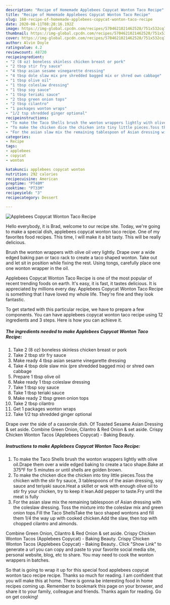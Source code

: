 ```yaml
---
description: "Recipe of Homemade Applebees Copycat Wonton Taco Recipe"
title: "Recipe of Homemade Applebees Copycat Wonton Taco Recipe"
slug: 160-recipe-of-homemade-applebees-copycat-wonton-taco-recipe
date: 2020-08-11T08:28:16.192Z
image: https://img-global.cpcdn.com/recipes/5704621021462528/751x532cq70/applebees-copycat-wonton-taco-recipe-recipe-main-photo.jpg
thumbnail: https://img-global.cpcdn.com/recipes/5704621021462528/751x532cq70/applebees-copycat-wonton-taco-recipe-recipe-main-photo.jpg
cover: https://img-global.cpcdn.com/recipes/5704621021462528/751x532cq70/applebees-copycat-wonton-taco-recipe-recipe-main-photo.jpg
author: Alvin Doyle
ratingvalue: 4.2
reviewcount: 48720
recipeingredient:
- "2 (8 oz) boneless skinless chicken breast or pork"
- "2 tbsp stir fry sauce"
- "4 tbsp asian sesame vinegarette dressing"
- "4 tbsp dole slaw mix pre shredded bagged mix or shred own cabbage"
- "1 tbsp olive oil"
- "1 tbsp coleslaw dressing"
- "1 tbsp soy sauce"
- "1 tbsp teriaki sauce"
- "2 tbsp green onion tops"
- "2 tbsp cilantro"
- "1 packages wonton wraps"
- "1/2 tsp shredded ginger optional"
recipeinstructions:
- "To make the Taco Shells brush the wonton wrappers lightly with olive oil.Drape them over a wide edged baking to create a taco shape.Bake at 375°F for 5 minutes or until shells are golden brown."
- "To make the chicken dice the chicken into tiny little pieces.Toss the chicken with the stir fry sauce, 3 tablespoons of the asian dressing, soy sauce and teriyaki sauce.Heat a skillet or wok with enough olive oil to stir fry your chicken, try to keep it lean.Add pepper to taste.Fry until the meat is fully"
- "For the asian slaw mix the remaining tablespoon of Asian dressing with the coleslaw dressing. Toss the mixture into the coleslaw mix and green onion tops.Fill the Taco ShellsTake the taco shaped wontons and fill them 1/4 the way up with cooked chicken.Add the slaw, then top with chopped cilantro and almonds."
categories:
- Recipe
tags:
- applebees
- copycat
- wonton

katakunci: applebees copycat wonton 
nutrition: 292 calories
recipecuisine: American
preptime: "PT40M"
cooktime: "PT33M"
recipeyield: "3"
recipecategory: Dessert

---
```



![Applebees Copycat Wonton Taco Recipe](https://img-global.cpcdn.com/recipes/5704621021462528/751x532cq70/applebees-copycat-wonton-taco-recipe-recipe-main-photo.jpg)

Hello everybody, it is Brad, welcome to our recipe site. Today, we're going to make a special dish, applebees copycat wonton taco recipe. One of my favorites food recipes. This time, I will make it a bit tasty. This will be really delicious.

Brush the wonton wrappers with olive oil very lightly. Drape over a wide edged baking pan or taco rack to create a taco shaped wonton. Take out and let sit in position while fixing the rest. Using tongs, carefully place one one wonton wrapper in the oil.

Applebees Copycat Wonton Taco Recipe is one of the most popular of recent trending foods on earth. It's easy, it is fast, it tastes delicious. It is appreciated by millions every day. Applebees Copycat Wonton Taco Recipe is something that I have loved my whole life. They're fine and they look fantastic.


To get started with this particular recipe, we have to prepare a few components. You can have applebees copycat wonton taco recipe using 12 ingredients and 3 steps. Here is how you can achieve it.

<!--inarticleads1-->

##### The ingredients needed to make Applebees Copycat Wonton Taco Recipe:

1. Take 2 (8 oz) boneless skinless chicken breast or pork
1. Take 2 tbsp stir fry sauce
1. Make ready 4 tbsp asian sesame vinegarette dressing
1. Take 4 tbsp dole slaw mix (pre shredded bagged mix) or shred own cabbage
1. Prepare 1 tbsp olive oil
1. Make ready 1 tbsp coleslaw dressing
1. Take 1 tbsp soy sauce
1. Take 1 tbsp teriaki sauce
1. Make ready 2 tbsp green onion tops
1. Take 2 tbsp cilantro
1. Get 1 packages wonton wraps
1. Take 1/2 tsp shredded ginger optional


Drape over the side of a casserole dish. Of Toasted Sesame Asian Dressing &amp; set aside. Combine Green Onion, Cilantro &amp; Red Onion &amp; set aside. Crispy Chicken Wonton Tacos (Applebees Copycat) - Baking Beauty. 

<!--inarticleads2-->

##### Instructions to make Applebees Copycat Wonton Taco Recipe:

1. To make the Taco Shells brush the wonton wrappers lightly with olive oil.Drape them over a wide edged baking to create a taco shape.Bake at 375°F for 5 minutes or until shells are golden brown.
1. To make the chicken dice the chicken into tiny little pieces.Toss the chicken with the stir fry sauce, 3 tablespoons of the asian dressing, soy sauce and teriyaki sauce.Heat a skillet or wok with enough olive oil to stir fry your chicken, try to keep it lean.Add pepper to taste.Fry until the meat is fully
1. For the asian slaw mix the remaining tablespoon of Asian dressing with the coleslaw dressing. Toss the mixture into the coleslaw mix and green onion tops.Fill the Taco ShellsTake the taco shaped wontons and fill them 1/4 the way up with cooked chicken.Add the slaw, then top with chopped cilantro and almonds.


Combine Green Onion, Cilantro &amp; Red Onion &amp; set aside. Crispy Chicken Wonton Tacos (Applebees Copycat) - Baking Beauty. Crispy Chicken Wonton Tacos (Applebees Copycat) - Baking Beauty.. Click &#34;Show Link&#34; to generate a url you can copy and paste to your favorite social media site, personal website, blog, etc to share. You may need to cook the wonton wrappers in batches. 

So that is going to wrap it up for this special food applebees copycat wonton taco recipe recipe. Thanks so much for reading. I am confident that you will make this at home. There is gonna be interesting food in home recipes coming up. Remember to bookmark this page on your browser, and share it to your family, colleague and friends. Thanks again for reading. Go on get cooking!
